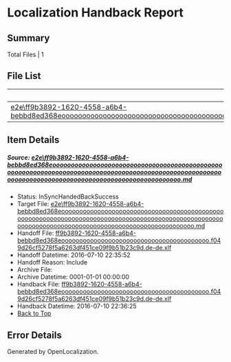 # <a name='report-top'></a> Localization Handback Report

## Summary
 Total Files | 1

## File List
 Source File | Status | Details 
 ----------- | ------ | ------- 
 [e2e\ff9b3892-1620-4558-a6b4-bebbd8ed368eooooooooooooooooooooooooooooooooooooooooooooooooooooooooooooooooooooooooooooooooooooooooooooooooooooooooooooooooooooooooooooooooooooooooooooooooooooooo.md](https://github.com/OpenLocalizationTestOrg/oltest/blob/eb5b0a6add70a397c2d41cd71bd77101331e2084/e2e/ff9b3892-1620-4558-a6b4-bebbd8ed368eooooooooooooooooooooooooooooooooooooooooooooooooooooooooooooooooooooooooooooooooooooooooooooooooooooooooooooooooooooooooooooooooooooooooooooooooooooooo.md) | InSyncHandedBackSuccess | [Details](#d2d3ef8b8b74e417b98f11a289d8321039e45af32)

## Item Details
##### <a name='d2d3ef8b8b74e417b98f11a289d8321039e45af32'></a> Source: [e2e\ff9b3892-1620-4558-a6b4-bebbd8ed368eooooooooooooooooooooooooooooooooooooooooooooooooooooooooooooooooooooooooooooooooooooooooooooooooooooooooooooooooooooooooooooooooooooooooooooooooooooooo.md](https://github.com/OpenLocalizationTestOrg/oltest/blob/eb5b0a6add70a397c2d41cd71bd77101331e2084/e2e/ff9b3892-1620-4558-a6b4-bebbd8ed368eooooooooooooooooooooooooooooooooooooooooooooooooooooooooooooooooooooooooooooooooooooooooooooooooooooooooooooooooooooooooooooooooooooooooooooooooooooooo.md)
* Status: InSyncHandedBackSuccess
* Target File: [e2e\ff9b3892-1620-4558-a6b4-bebbd8ed368eooooooooooooooooooooooooooooooooooooooooooooooooooooooooooooooooooooooooooooooooooooooooooooooooooooooooooooooooooooooooooooooooooooooooooooooooooooooo.md](https://github.com/OpenLocalizationTestOrg/oltest-dede-fly/blob/3263e054967f994670225fe1c07be509f9cd9a0d/e2e/ff9b3892-1620-4558-a6b4-bebbd8ed368eooooooooooooooooooooooooooooooooooooooooooooooooooooooooooooooooooooooooooooooooooooooooooooooooooooooooooooooooooooooooooooooooooooooooooooooooooooooo.md)
* Handoff File: [ff9b3892-1620-4558-a6b4-bebbd8ed368eooooooooooooooooooooooooooooooooooooooooo.f049d26cf5278f5a6263df451ce09f9b51b23c9d.de-de.xlf](https://github.com/OpenLocalizationTestOrg/olhandoff-e2e/blob/d9c1f6f33026608205f6e81220bbeebd32f3da2d/ol-handoff/OpenLocalizationTestOrg/oltest-dede-fly/ci/ht/ff9b3892-1620-4558-a6b4-bebbd8ed368eooooooooooooooooooooooooooooooooooooooooo.f049d26cf5278f5a6263df451ce09f9b51b23c9d.de-de.xlf)
* Handoff Datetime: 2016-07-10 22:35:52
* Handoff Reason: Include
* Archive File: 
* Archive Datetime: 0001-01-01 00:00:00
* Handback File: [ff9b3892-1620-4558-a6b4-bebbd8ed368eooooooooooooooooooooooooooooooooooooooooo.f049d26cf5278f5a6263df451ce09f9b51b23c9d.de-de.xlf](https://github.com/OpenLocalizationTestOrg/olhandback-e2e/blob/dee24455bfb893cf2bd20bd2a4f3d474762565e2/ol-handback/OpenLocalizationTestOrg/oltest-dede-fly/ci/ht/ff9b3892-1620-4558-a6b4-bebbd8ed368eooooooooooooooooooooooooooooooooooooooooo.f049d26cf5278f5a6263df451ce09f9b51b23c9d.de-de.xlf)
* Handback Datetime: 2016-07-10 22:36:25
* [Back to Top](#report-top)


## Error Details

Generated by OpenLocalization.
